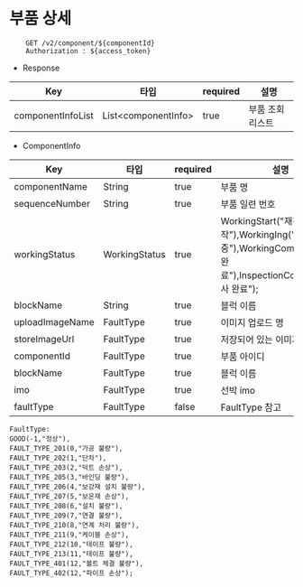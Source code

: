 # 부품 상세

```
    GET /v2/component/${componentId}
    Authorization : ${access_token}
```


- Response

Key| 타입                   | required |설명
---|----------------------|----------|---|
componentInfoList| List\<componentInfo> | true     |부품 조회 리스트

- ComponentInfo

Key| 타입                  | required |설명
---|---------------------|----------|---|
componentName| String      | true     |부품 명
sequenceNumber| String     | true    |부품 일련 번호
workingStatus| WorkingStatus| true    |WorkingStart("재작업 시작"),WorkingIng("작업 중"),WorkingComplete("작업 완료"),InspectionComplete("검사 완료");
blockName| String              | true    |블럭 이름
uploadImageName| FaultType           | true    | 이미지 업로드 명
storeImageUrl| FaultType           | true    | 저장되어 있는 이미지  URI
componentId| FaultType           | true    | 부품 아이디
blockName| FaultType           | true    | 블럭 이름
imo| FaultType           | true    | 선박 imo
faultType| FaultType           | false    | FaultType 참고



    FaultType:
    GOOD(-1,"정상"),
    FAULT_TYPE_201(0,"가공 불량"),
    FAULT_TYPE_202(1,"단차"),
    FAULT_TYPE_203(2,"덕트 손상"),
    FAULT_TYPE_205(3,"바인딩 불량"),
    FAULT_TYPE_206(4,"보강재 설치 불량"),
    FAULT_TYPE_207(5,"보온재 손상"),
    FAULT_TYPE_208(6,"설치 불량"),
    FAULT_TYPE_209(7,"연결 불량"),
    FAULT_TYPE_210(8,"연계 처리 불량"),
    FAULT_TYPE_211(9,"케이블 손상"),
    FAULT_TYPE_212(10,"테이프 불량"),
    FAULT_TYPE_213(11,"테이프 불량"),
    FAULT_TYPE_401(12,"볼트 체결 불량"),
    FAULT_TYPE_402(12,"파이프 손상");